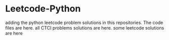 # Leetcode-Python
adding the python leetcode problem solutions in this repositories. 
The code files are here.
all CTCI problems solutions are here.
some leetcode solutions are here
































































































































































































































































































































































































































































































































































































































































































































































































































































































































































